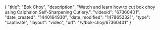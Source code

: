 {
    "title": "Bok Choy",
    "description": "Watch and learn how to cut bok choy using Calphalon Self-Sharpening Cutlery.",
    "videoid": "67360401",
    "date_created": "1440164930",
    "date_modified": "1478652321",
    "type": "captivate",
    "layout": "video",
    "url": "\/v\/bok-choy\/67360401"
}